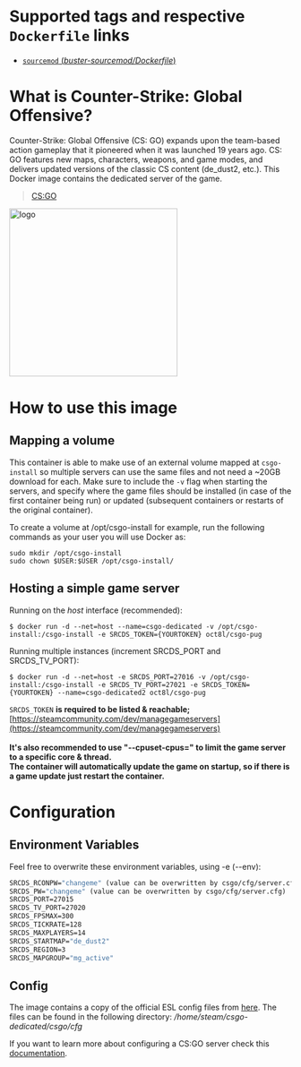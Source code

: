 # Supported tags and respective `Dockerfile` links
-	[`sourcemod` (*buster-sourcemod/Dockerfile*)](https://github.com/oct8l/CSGO-1/blob/master/buster-sourcemod/Dockerfile)

# What is Counter-Strike: Global Offensive?
Counter-Strike: Global Offensive (CS: GO) expands upon the team-based action gameplay that it pioneered when it was launched 19 years ago. CS: GO features new maps, characters, weapons, and game modes, and delivers updated versions of the classic CS content (de_dust2, etc.).
This Docker image contains the dedicated server of the game.

>  [CS:GO](https://store.steampowered.com/app/730/CounterStrike_Global_Offensive/)

<img src="https://upload.wikimedia.org/wikipedia/en/thumb/1/1b/CS-GO_Logo.svg/1920px-CS-GO_Logo.svg.png" alt="logo" width="300"/></img>

# How to use this image
## Mapping a volume
This container is able to make use of an external volume mapped at `csgo-install` so multiple servers can use the same files and not need a ~20GB download for each. Make sure to include the `-v` flag when starting the servers, and specify where the game files should be installed (in case of the first container being run) or updated (subsequent containers or restarts of the original container).

To create a volume at /opt/csgo-install for example, run the following commands as your user you will use Docker as:

```console
sudo mkdir /opt/csgo-install
sudo chown $USER:$USER /opt/csgo-install/
```

## Hosting a simple game server

Running on the *host* interface (recommended):<br/>
```console
$ docker run -d --net=host --name=csgo-dedicated -v /opt/csgo-install:/csgo-install -e SRCDS_TOKEN={YOURTOKEN} oct8l/csgo-pug
```

Running multiple instances (increment SRCDS_PORT and SRCDS_TV_PORT):
```console
$ docker run -d --net=host -e SRCDS_PORT=27016 -v /opt/csgo-install:/csgo-install -e SRCDS_TV_PORT=27021 -e SRCDS_TOKEN={YOURTOKEN} --name=csgo-dedicated2 oct8l/csgo-pug
```

`SRCDS_TOKEN` **is required to be listed & reachable;** [https://steamcommunity.com/dev/managegameservers](https://steamcommunity.com/dev/managegameservers)<br/><br/>
**It's also recommended to use "--cpuset-cpus=" to limit the game server to a specific core & thread.**<br/>
**The container will automatically update the game on startup, so if there is a game update just restart the container.**

# Configuration
## Environment Variables
Feel free to overwrite these environment variables, using -e (--env):
```dockerfile
SRCDS_RCONPW="changeme" (value can be overwritten by csgo/cfg/server.cfg)
SRCDS_PW="changeme" (value can be overwritten by csgo/cfg/server.cfg)
SRCDS_PORT=27015
SRCDS_TV_PORT=27020
SRCDS_FPSMAX=300
SRCDS_TICKRATE=128
SRCDS_MAXPLAYERS=14
SRCDS_STARTMAP="de_dust2"
SRCDS_REGION=3
SRCDS_MAPGROUP="mg_active"
```
## Config
The image contains a copy of the official ESL config files from [here](https://play.eslgaming.com/download/26251762/). The files can be found in the following directory: */home/steam/csgo-dedicated/csgo/cfg*

If you want to learn more about configuring a CS:GO server check this [documentation](https://developer.valvesoftware.com/wiki/Counter-Strike:_Global_Offensive_Dedicated_Servers#Advanced_Configuration).